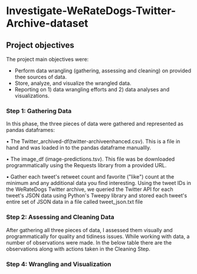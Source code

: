 # Investigate-WeRateDogs-Twitter-Archive-dataset

## Project objectives
The project main objectives were:

* Perform data wrangling (gathering, assessing and cleaning) on provided thee sources of data.
* Store, analyze, and visualize the wrangled data.
* Reporting on 1) data wrangling efforts and 2) data analyses and visualizations.

### Step 1: Gathering Data
In this phase, the three pieces of data were gathered and represented as pandas dataframes:

• The Twitter_archived-df(twitter-archiveenhanced.csv). This is a file in hand and was loaded in to the pandas dataframe manuallly.

• The image_df (image-predictions.tsv). This file was be downloaded programmatically using the Requests library from a provided URL.

• Gather each tweet's retweet count and favorite ("like") count at the minimum and any additional data you find interesting. Using the tweet IDs in the WeRateDogs Twitter archive, we queried the Twitter API for each tweet's JSON data using Python's Tweepy library and stored each tweet's entire set of JSON data in a file called tweet_json.txt file

### Step 2: Assessing and Cleaning Data
After gathering all three pieces of data, I assessed them visually and programmatically for quality and tidiness issues. While working with data, a number of observations were made. In the below table there are the observations along with actions taken in the Cleaning Step.

### Step 4: Wrangling and Visualization
